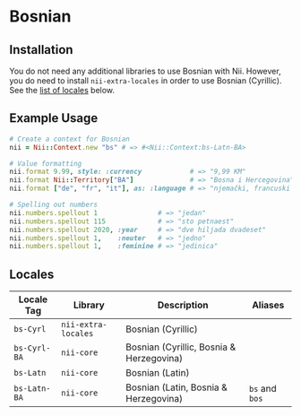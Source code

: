 <!-- This file has been generated. Source: languages/_template.md.erb -->

# Bosnian

## Installation

You do not need any additional libraries to use Bosnian with Nii.
However, you do need to install `nii-extra-locales` in order to use Bosnian (Cyrillic).
See the [list of locales](#locales) below.

## Example Usage

``` ruby
# Create a context for Bosnian
nii = Nii::Context.new "bs" # => #<Nii::Context:bs-Latn-BA>

# Value formatting
nii.format 9.99, style: :currency            # => "9,99 KM"
nii.format Nii::Territory["BA"]              # => "Bosna i Hercegovina"
nii.format ["de", "fr", "it"], as: :language # => "njemački, francuski i italijanski"

# Spelling out numbers
nii.numbers.spellout 1               # => "jedan"
nii.numbers.spellout 115             # => "sto petnaest"
nii.numbers.spellout 2020, :year     # => "dve hiljada dvadeset"
nii.numbers.spellout 1,    :neuter   # => "jedno"
nii.numbers.spellout 1,    :feminine # => "jedinica"
```


## Locales

<table>
  <thead>
    <tr>
      <th>Locale Tag</th>
      <th>Library</th>
      <th>Description</th>
      <th>Aliases</th>
    </tr>
  </thead>
  <tbody>
    <tr>
      <td><code>bs-Cyrl</code></td>
      <td><code>nii-extra-locales</code></td>
      <td>Bosnian (Cyrillic)</td>
      <td></td>
    </tr>
    <tr>
      <td><code>bs-Cyrl-BA</code></td>
      <td><code>nii-core</code></td>
      <td>Bosnian (Cyrillic, Bosnia &amp; Herzegovina)</td>
      <td></td>
    </tr>
    <tr>
      <td><code>bs-Latn</code></td>
      <td><code>nii-core</code></td>
      <td>Bosnian (Latin)</td>
      <td></td>
    </tr>
    <tr>
      <td><code>bs-Latn-BA</code></td>
      <td><code>nii-core</code></td>
      <td>Bosnian (Latin, Bosnia &amp; Herzegovina)</td>
      <td><code>bs</code> and <code>bos</code></td>
    </tr>
  </tbody>
</table>

